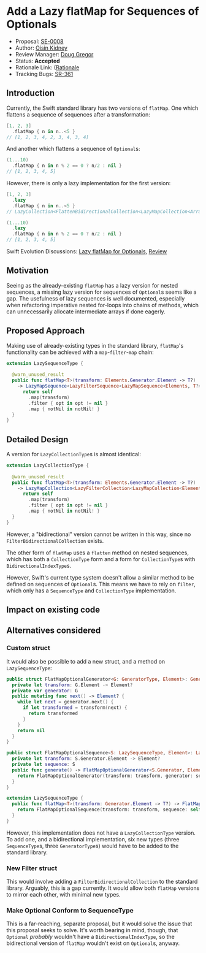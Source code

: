 # Add a Lazy flatMap for Sequences of Optionals #

* Proposal: [SE-0008](https://github.com/apple/swift-evolution/blob/master/proposals/0008-lazy-flatmap-for-optionals.md)
* Author: [Oisin Kidney](https://github.com/oisdk)
* Review Manager: [Doug Gregor](https://github.com/DougGregor)
* Status: **Accepted**
* Rationale Link: ([Rationale](http://thread.gmane.org/gmane.comp.lang.swift.evolution/1243)
* Tracking Bugs: [SR-361](https://bugs.swift.org/browse/SR-361)

## Introduction ##

Currently, the Swift standard library has two versions of `flatMap`. One which flattens a sequence of sequences after a transformation:

```swift
[1, 2, 3]
  .flatMap { n in n..<5 } 
// [1, 2, 3, 4, 2, 3, 4, 3, 4]
```

And another which flattens a sequence of `Optional`s:

```swift
(1...10)
  .flatMap { n in n % 2 == 0 ? n/2 : nil }
// [1, 2, 3, 4, 5]
```

However, there is only a lazy implementation for the first version:

```swift
[1, 2, 3]
  .lazy
  .flatMap { n in n..<5 }
// LazyCollection<FlattenBidirectionalCollection<LazyMapCollection<Array<Int>, Range<Int>>>>

(1...10)
  .lazy
  .flatMap { n in n % 2 == 0 ? n/2 : nil }
// [1, 2, 3, 4, 5]
```

Swift Evolution Discussions: [Lazy flatMap for Optionals](http://thread.gmane.org/gmane.comp.lang.swift.evolution/9365), [Review](http://thread.gmane.org/gmane.comp.lang.swift.evolution/11423)

## Motivation ##

Seeing as the already-existing `flatMap` has a lazy version for nested sequences, a missing lazy version for sequences of `Optional`s seems like a gap. The usefulness of lazy sequences is well documented, especially when refactoring imperative nested for-loops into chains of methods, which can unnecessarily allocate intermediate arrays if done eagerly.

## Proposed Approach ##

Making use of already-existing types in the standard library, `flatMap`'s functionality can be achieved with a `map`-`filter`-`map` chain:

```swift
extension LazySequenceType {
  
  @warn_unused_result
  public func flatMap<T>(transform: Elements.Generator.Element -> T?)
    -> LazyMapSequence<LazyFilterSequence<LazyMapSequence<Elements, T?>>, T> {
      return self
        .map(transform)
        .filter { opt in opt != nil }
        .map { notNil in notNil! }
  }
}
```

## Detailed Design ##

A version for `LazyCollectionType`s is almost identical:

```swift
extension LazyCollectionType {
  
  @warn_unused_result
  public func flatMap<T>(transform: Elements.Generator.Element -> T?)
    -> LazyMapCollection<LazyFilterCollection<LazyMapCollection<Elements, T?>>, T> {
      return self
        .map(transform)
        .filter { opt in opt != nil }
        .map { notNil in notNil! }
  }
}
```

However, a "bidirectional" version cannot be written in this way, since no `FilterBidirectionalCollection` exists.

The other form of `flatMap` uses a `flatten` method on nested sequences, which has both a `CollectionType` form and a form for `CollectionType`s with `BidirectionalIndexType`s. 

However, Swift's current type system doesn't allow a similar method to be defined on sequences of `Optional`s. This means we have to rely on `filter`, which only has a `SequenceType` and `CollectionType` implementation.

## Impact on existing code ##

## Alternatives considered ##

### Custom struct ###

It would also be possible to add a new struct, and a method on `LazySequenceType`:

```swift
public struct FlatMapOptionalGenerator<G: GeneratorType, Element>: GeneratorType {
  private let transform: G.Element -> Element?
  private var generator: G
  public mutating func next() -> Element? {
    while let next = generator.next() {
      if let transformed = transform(next) {
        return transformed
      }
    }
    return nil
  }
}

public struct FlatMapOptionalSequence<S: LazySequenceType, Element>: LazySequenceType {
  private let transform: S.Generator.Element -> Element?
  private let sequence: S
  public func generate() -> FlatMapOptionalGenerator<S.Generator, Element> {
    return FlatMapOptionalGenerator(transform: transform, generator: sequence.generate())
  }
}

extension LazySequenceType {
  public func flatMap<T>(transform: Generator.Element -> T?) -> FlatMapOptionalSequence<Self, T> {
    return FlatMapOptionalSequence(transform: transform, sequence: self)
  }
}
```

However, this implementation does not have a `LazyCollectionType` version. To add one, and a bidirectional implementation, six new types (three `SequenceType`s, three `GeneratorType`s) would have to be added to the standard library. 

### New Filter struct ###

This would involve adding a `FilterBidirectionalCollection` to the standard library. Arguably, this is a gap currently. It would allow both `flatMap` versions to mirror each other, with minimal new types.

### Make Optional Conform to SequenceType ###

This is a far-reaching, separate proposal, but it would solve the issue that this proposal seeks to solve. It's worth bearing in mind, though, that `Optional` *probably* wouldn't have a `BidirectionalIndexType`, so the bidirectional version of `flatMap` wouldn't exist on `Optional`s, anyway.
